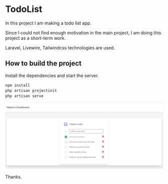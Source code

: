 # TodoList

In this project I am making a todo list app.

Since I could not find enough motivation in the main project, I am doing this project as a short-term work.

Laravel, Livewire, Tailwindcss technologies are used.

## How to build the project

Install the dependencies and start the server.

```sh
npm install
php artisan projectinit
php artisan serve
```

![Alt text](/image.png "Screenshot")

Thanks.
